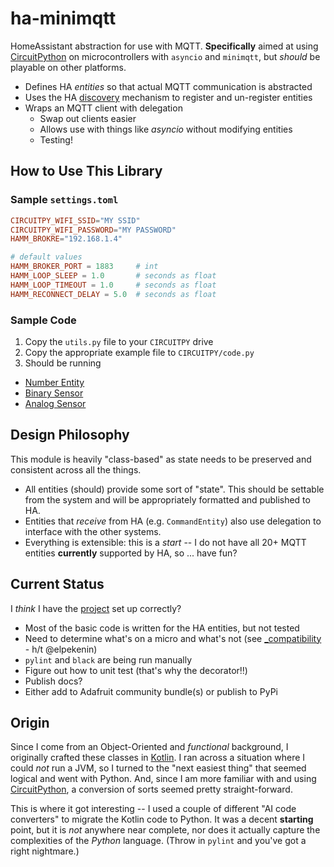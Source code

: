 # ha-minimqtt
HomeAssistant abstraction for use with MQTT. **Specifically** aimed at using [CircuitPython](https://learn.adafruit.com/welcome-to-circuitpython) on microcontrollers with `asyncio` and `minimqtt`, but _should_ be playable on other platforms.

* Defines HA _entities_ so that actual MQTT communication is abstracted
* Uses the HA [discovery](https://www.home-assistant.io/integrations/mqtt/#mqtt-discovery) mechanism to register and un-register entities
* Wraps an MQTT client with delegation
  * Swap out clients easier
  * Allows use with things like _asyncio_ without modifying entities
  * Testing!

## How to Use This Library

### Sample `settings.toml`
```toml
CIRCUITPY_WIFI_SSID="MY SSID"
CIRCUITPY_WIFI_PASSWORD="MY PASSWORD"
HAMM_BROKRE="192.168.1.4"

# default values
HAMM_BROKER_PORT = 1883     # int
HAMM_LOOP_SLEEP = 1.0       # seconds as float
HAMM_LOOP_TIMEOUT = 1.0     # seconds as float
HAMM_RECONNECT_DELAY = 5.0  # seconds as float
```
### Sample Code
1. Copy the `utils.py` file to your `CIRCUITPY` drive
2. Copy the appropriate example file to `CIRCUITPY/code.py`
3. Should be running

* [Number Entity](examples/simple_number.py)
* [Binary Sensor](examples/esp_button.py)
* [Analog Sensor](examples/analog_tof.py)

## Design Philosophy
This module is heavily "class-based" as state needs to be preserved and consistent across all the things.

* All entities (should) provide some sort of "state". This should be settable from the system and will be appropriately formatted and published to HA.
* Entities that _receive_ from HA (e.g. `CommandEntity`) also use delegation to interface with the other systems.
* Everything is extensible: this is a _start_ -- I do not have all 20+ MQTT entities **currently** supported by HA, so ... have fun?

## Current Status
I _think_ I have the [project](https://github.com/users/EAGrahamJr/projects/3) set up correctly?

* Most of the basic code is written for the HA entities, but not tested
* Need to determine what's on a micro and what's not (see [_compatibility](src/ha_minimqtt/_compatibility.py) - h/t @elpekenin)
* `pylint` and `black` are being run manually
* Figure out how to unit test (that's why the decorator:bangbang:)
* Publish docs?
* Either add to Adafruit community bundle(s) or publish to PyPi

## Origin
Since I come from an Object-Oriented and _functional_ background, I originally crafted these classes in [Kotlin](EAGrahamJr/kobots-parts). I ran across a situation where I could _not_ run a JVM, so I turned to the "next easiest thing" that seemed logical and went with Python. And, since I am more familiar with and using [CircuitPython](https://learn.adafruit.com/welcome-to-circuitpython), a conversion of sorts seemed pretty straight-forward.

This is where it got interesting -- I used a couple of different "AI code converters" to migrate the Kotlin code to Python. It was a decent **starting** point, but it is _not_ anywhere near complete, nor does it actually capture the complexities of the _Python_ language. (Throw in `pylint` and you've got a right nightmare.)
